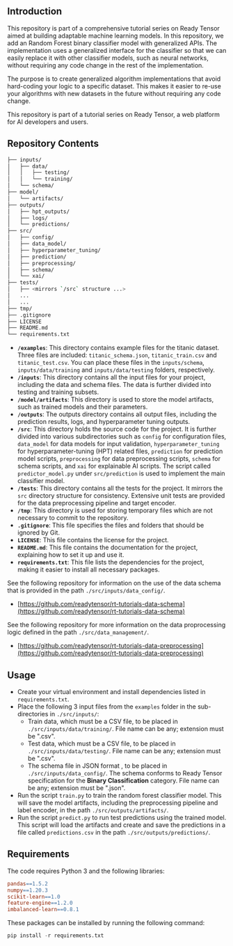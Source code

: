 ## Introduction

This repository is part of a comprehensive tutorial series on Ready Tensor aimed at building adaptable machine learning models. In this repository, we add an Random Forest binary classifier model with generalized APIs. The implementation uses a generalized interface for the classifier so that we can easily replace it with other classifier models, such as neural networks, without requiring any code change in the rest of the implementation.

The purpose is to create generalized algorithm implementations that avoid hard-coding your logic to a specific dataset. This makes it easier to re-use your algorithms with new datasets in the future without requiring any code change.

This repository is part of a tutorial series on Ready Tensor, a web platform for AI developers and users.

## Repository Contents

```bash
├── inputs/
│   ├── data/
│   │   ├── testing/
│   │   └── training/
│   └── schema/
├── model/
│   └── artifacts/
├── outputs/
│   ├── hpt_outputs/
│   ├── logs/
│   └── predictions/
├── src/
│   ├── config/
│   ├── data_model/
│   ├── hyperparameter_tuning/
│   ├── prediction/
│   ├── preprocessing/
│   ├── schema/
│   └── xai/
├── tests/
│   ├── <mirrors `/src` structure ...>
│   ...
│   ...
├── tmp/
├── .gitignore
├── LICENSE
├── README.md
└── requirements.txt
```

- **`/examples`**: This directory contains example files for the titanic dataset. Three files are included: `titanic_schema.json`, `titanic_train.csv` and `titanic_test.csv`. You can place these files in the `inputs/schema`, `inputs/data/training` and `inputs/data/testing` folders, respectively.
- **`/inputs`**: This directory contains all the input files for your project, including the data and schema files. The data is further divided into testing and training subsets.
- **`/model/artifacts`**: This directory is used to store the model artifacts, such as trained models and their parameters.
- **`/outputs`**: The outputs directory contains all output files, including the prediction results, logs, and hyperparameter tuning outputs.
- **`/src`**: This directory holds the source code for the project. It is further divided into various subdirectories such as `config` for configuration files, `data_model` for data models for input validation, `hyperparameter_tuning` for hyperparameter-tuning (HPT) related files, `prediction` for prediction model scripts, `preprocessing` for data preprocessing scripts, `schema` for schema scripts, and `xai` for explainable AI scripts. The script called `predictor_model.py` under `src/prediction` is used to implement the main classifier model.
- **`/tests`**: This directory contains all the tests for the project. It mirrors the `src` directory structure for consistency. Extensive unit tests are provided for the data preprocessing pipeline and target encoder.
- **`/tmp`**: This directory is used for storing temporary files which are not necessary to commit to the repository.
- **`.gitignore`**: This file specifies the files and folders that should be ignored by Git.
- **`LICENSE`**: This file contains the license for the project.
- **`README.md`**: This file contains the documentation for the project, explaining how to set it up and use it.
- **`requirements.txt`**: This file lists the dependencies for the project, making it easier to install all necessary packages.

See the following repository for information on the use of the data schema that is provided in the path `./src/inputs/data_config/`.

- [https://github.com/readytensor/rt-tutorials-data-schema](https://github.com/readytensor/rt-tutorials-data-schema)

See the following repository for more information on the data proprocessing logic defined in the path `./src/data_management/`.

- [https://github.com/readytensor/rt-tutorials-data-preprocessing](https://github.com/readytensor/rt-tutorials-data-preprocessing)

## Usage

- Create your virtual environment and install dependencies listed in `requirements.txt`.
- Place the following 3 input files from the `examples` folder in the sub-directories in `./src/inputs/`:
  - Train data, which must be a CSV file, to be placed in `./src/inputs/data/training/`. File name can be any; extension must be ".csv".
  - Test data, which must be a CSV file, to be placed in `./src/inputs/data/testing/`. File name can be any; extension must be ".csv".
  - The schema file in JSON format , to be placed in `./src/inputs/data_config/`. The schema conforms to Ready Tensor specification for the **Binary Classification** category. File name can be any; extension must be ".json".
- Run the script `train.py` to train the random forest classifier model. This will save the model artifacts, including the preprocessing pipeline and label encoder, in the path `./src/outputs/artifacts/`.
- Run the script `predict.py` to run test predictions using the trained model. This script will load the artifacts and create and save the predictions in a file called `predictions.csv` in the path `./src/outputs/predictions/`.

## Requirements

The code requires Python 3 and the following libraries:

```makefile
pandas==1.5.2
numpy==1.20.3
scikit-learn==1.0
feature-engine==1.2.0
imbalanced-learn==0.8.1
```

These packages can be installed by running the following command:

```python
pip install -r requirements.txt
```
